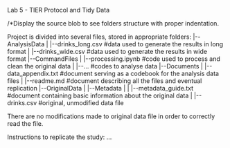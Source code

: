 Lab 5 - TIER Protocol and Tidy Data

/*Display the source blob to see folders structure with proper indentation.

Project is divided into several files, stored in appropriate folders:
|--AnalysisData
|	|--drinks_long.csv		#data used to generate the results in long format
|	|--drinks_wide.csv		#data used to generate the results in wide format
|--CommandFiles
|	|--processing.ipynb		#code used to process and clean the original data
|	|--...				#codes to analyse data
|--Documents
|	|--data_appendix.txt		#document serving as a codebook for the analysis data files
|	|--readme.md			#document describing all the files and eventual replication
|--OriginalData
|	|--Metadata
|	|	|--metadata_guide.txt	#document containing basic information about the original data
|	|--drinks.csv			#original, unmodified data file

There are no modifications made to original data file in order to correctly read the file.

Instructions to replicate the study:
...
